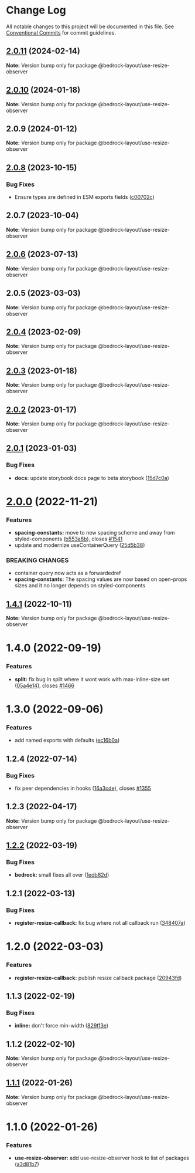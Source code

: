 # Change Log

All notable changes to this project will be documented in this file.
See [Conventional Commits](https://conventionalcommits.org) for commit guidelines.

## [2.0.11](https://github.com/Bedrock-Layouts/Bedrock/compare/@bedrock-layout/use-resize-observer@2.0.10...@bedrock-layout/use-resize-observer@2.0.11) (2024-02-14)

**Note:** Version bump only for package @bedrock-layout/use-resize-observer

## [2.0.10](https://github.com/Bedrock-Layouts/Bedrock/compare/@bedrock-layout/use-resize-observer@2.0.9...@bedrock-layout/use-resize-observer@2.0.10) (2024-01-18)

**Note:** Version bump only for package @bedrock-layout/use-resize-observer

## 2.0.9 (2024-01-12)

**Note:** Version bump only for package @bedrock-layout/use-resize-observer

## [2.0.8](https://github.com/Bedrock-Layouts/Bedrock/compare/@bedrock-layout/use-resize-observer@2.0.7...@bedrock-layout/use-resize-observer@2.0.8) (2023-10-15)

### Bug Fixes

- Ensure types are defined in ESM exports fields ([c00702c](https://github.com/Bedrock-Layouts/Bedrock/commit/c00702cb95717810d53f88d309336a1d39512fc8))

## 2.0.7 (2023-10-04)

**Note:** Version bump only for package @bedrock-layout/use-resize-observer

## [2.0.6](https://github.com/Bedrock-Layouts/Bedrock/compare/@bedrock-layout/use-resize-observer@2.0.5...@bedrock-layout/use-resize-observer@2.0.6) (2023-07-13)

**Note:** Version bump only for package @bedrock-layout/use-resize-observer

## 2.0.5 (2023-03-03)

**Note:** Version bump only for package @bedrock-layout/use-resize-observer

## [2.0.4](https://github.com/Bedrock-Layouts/Bedrock/compare/@bedrock-layout/use-resize-observer@2.0.3...@bedrock-layout/use-resize-observer@2.0.4) (2023-02-09)

**Note:** Version bump only for package @bedrock-layout/use-resize-observer

## [2.0.3](https://github.com/Bedrock-Layouts/Bedrock/compare/@bedrock-layout/use-resize-observer@2.0.2...@bedrock-layout/use-resize-observer@2.0.3) (2023-01-18)

**Note:** Version bump only for package @bedrock-layout/use-resize-observer

## [2.0.2](https://github.com/Bedrock-Layouts/Bedrock/compare/@bedrock-layout/use-resize-observer@2.0.1...@bedrock-layout/use-resize-observer@2.0.2) (2023-01-17)

**Note:** Version bump only for package @bedrock-layout/use-resize-observer

## [2.0.1](https://github.com/Bedrock-Layouts/Bedrock/compare/@bedrock-layout/use-resize-observer@1.4.1...@bedrock-layout/use-resize-observer@2.0.1) (2023-01-03)

### Bug Fixes

- **docs:** update storybook docs page to beta storybook ([15d7c0a](https://github.com/Bedrock-Layouts/Bedrock/commit/15d7c0abd7ffc1f451f1fc3c5e151cc9004b5c9d))

# [2.0.0](https://github.com/Bedrock-Layouts/Bedrock/compare/@bedrock-layout/use-resize-observer@1.4.1...@bedrock-layout/use-resize-observer@2.0.0) (2022-11-21)

### Features

- **spacing-constants:** move to new spacing scheme and away from styled-components ([b553a8b](https://github.com/Bedrock-Layouts/Bedrock/commit/b553a8b6b00fdc65538b39170236131f0855c111)), closes [#1541](https://github.com/Bedrock-Layouts/Bedrock/issues/1541)
- update and modernize useContainerQuery ([25d5b38](https://github.com/Bedrock-Layouts/Bedrock/commit/25d5b384b2008ede9ac92dd9200302a0e0926b87))

### BREAKING CHANGES

- container query now acts as a forwardedref
- **spacing-constants:** The spacing values are now based on open-props sizes and it no longer depends on
  styled-components

## [1.4.1](https://github.com/Bedrock-Layouts/Bedrock/compare/@bedrock-layout/use-resize-observer@1.4.0...@bedrock-layout/use-resize-observer@1.4.1) (2022-10-11)

**Note:** Version bump only for package @bedrock-layout/use-resize-observer

# 1.4.0 (2022-09-19)

### Features

- **split:** fix bug in split where it wont work with max-inline-size set ([05a4e14](https://github.com/Bedrock-Layouts/Bedrock/commit/05a4e1498fda813a361b54c2a71735d2673f1109)), closes [#1466](https://github.com/Bedrock-Layouts/Bedrock/issues/1466)

# 1.3.0 (2022-09-06)

### Features

- add named exports with defaults ([ec16b0a](https://github.com/Bedrock-Layouts/Bedrock/commit/ec16b0a6fe5079199c60550eb60c8da2f7d9aa30))

## 1.2.4 (2022-07-14)

### Bug Fixes

- fix peer dependencies in hooks ([16a3cde](https://github.com/Bedrock-Layouts/Bedrock/commit/16a3cdee04996a3cc360a42720c62be44aa42b38)), closes [#1355](https://github.com/Bedrock-Layouts/Bedrock/issues/1355)

## 1.2.3 (2022-04-17)

**Note:** Version bump only for package @bedrock-layout/use-resize-observer

## [1.2.2](https://github.com/Bedrock-Layouts/Bedrock/compare/@bedrock-layout/use-resize-observer@1.2.1...@bedrock-layout/use-resize-observer@1.2.2) (2022-03-19)

### Bug Fixes

- **bedrock:** small fixes all over ([1edb82d](https://github.com/Bedrock-Layouts/Bedrock/commit/1edb82d50f8ad09972cd44f886849d68889b32c7))

## 1.2.1 (2022-03-13)

### Bug Fixes

- **register-resize-callback:** fix bug where not all callback run ([348407a](https://github.com/Bedrock-Layouts/Bedrock/commit/348407abc3e46be62aace224585ef898de87c8b7))

# 1.2.0 (2022-03-03)

### Features

- **register-resize-callback:** publish resize callback package ([20943fd](https://github.com/Bedrock-Layouts/Bedrock/commit/20943fde350628bbb4e721e95d2025db3d4a8c2b))

## 1.1.3 (2022-02-19)

### Bug Fixes

- **inline:** don't force min-width ([829ff3e](https://github.com/Bedrock-Layouts/Bedrock/commit/829ff3e0cf50c1c0016c0dc091602329d7ac5fd9))

## 1.1.2 (2022-02-10)

**Note:** Version bump only for package @bedrock-layout/use-resize-observer

## [1.1.1](https://github.com/Bedrock-Layouts/Bedrock/compare/@bedrock-layout/use-resize-observer@1.1.0...@bedrock-layout/use-resize-observer@1.1.1) (2022-01-26)

**Note:** Version bump only for package @bedrock-layout/use-resize-observer

# 1.1.0 (2022-01-26)

### Features

- **use-resize-observer:** add use-resize-observer hook to list of packages ([a3d81b7](https://github.com/Bedrock-Layouts/Bedrock/commit/a3d81b79250f6eb787f47558e8343d4e3d80c6f4))
